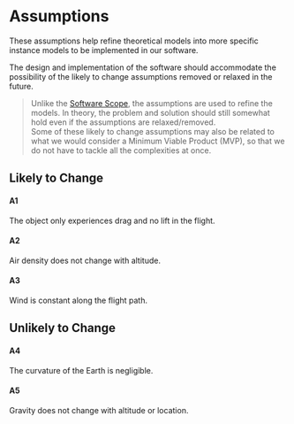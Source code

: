 # Assumptions

These assumptions help refine theoretical models into more specific instance models to be implemented in our software.

The design and implementation of the software should accommodate the possibility of the likely to change assumptions removed or relaxed in the future.

> Unlike the [Software Scope](software-scope.md), the assumptions are used to refine the models. In theory, the problem and solution should still somewhat hold even if the assumptions are relaxed/removed.  
> Some of these likely to change assumptions may also be related to what we would consider a Minimum Viable Product (MVP), so that we do not have to tackle all the complexities at once. 

## Likely to Change
#### A1
The object only experiences drag and no lift in the flight.
#### A2
Air density does not change with altitude.
#### A3
Wind is constant along the flight path.

## Unlikely to Change
#### A4
The curvature of the Earth is negligible.
#### A5
Gravity does not change with altitude or location.